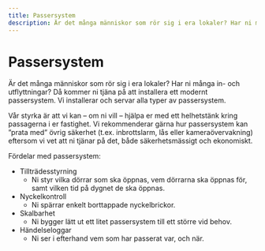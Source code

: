 ```yaml
---
title: Passersystem
description: Är det många människor som rör sig i era lokaler? Har ni många in- och utflyttningar? Då kommer ni tjäna på att installera ett modernt passersystem. Vi installerar och servar alla typer av passersystem.
---
```


# Passersystem

Är det många människor som rör sig i era lokaler? Har ni många in- och utflyttningar? Då kommer ni tjäna på att installera ett modernt passersystem. Vi installerar och servar alla typer av passersystem.

Vår styrka är att vi kan – om ni vill – hjälpa er med ett helhetstänk kring passagerna i er fastighet. Vi rekommenderar gärna hur passersystem kan ”prata med” övrig säkerhet (t.ex. inbrottslarm, lås eller kameraövervakning) eftersom vi vet att ni tjänar på det, både säkerhetsmässigt och ekonomiskt.

Fördelar med passersystem:

- Tillträdesstyrning
  - Ni styr vilka dörrar som ska öppnas, vem dörrarna ska öppnas för, samt vilken tid på dygnet de ska öppnas.
- Nyckelkontroll
  - Ni spärrar enkelt borttappade nyckelbrickor.
- Skalbarhet
  - Ni bygger lätt ut ett litet passersystem till ett större vid behov.
- Händelseloggar
  - Ni ser i efterhand vem som har passerat var, och när.
